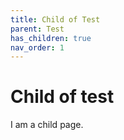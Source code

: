 ```yaml
---
title: Child of Test
parent: Test
has_children: true
nav_order: 1
---
```


# Child of test

I am a child page.




